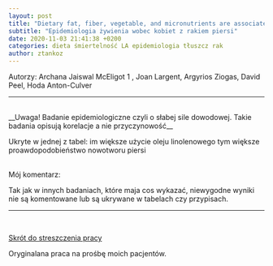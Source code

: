 ```yaml
---
layout: post
title: "Dietary fat, fiber, vegetable, and micronutrients are associated with overall survival in postmenopausal women diagnosed with breast cancer"
subtitle: "Epidemiologia żywienia wobec kobiet z rakiem piersi"
date: 2020-11-03 21:41:38 +0200
categories: dieta śmiertelność LA epidemiologia tłuszcz rak
author: ztankoz
---
```


Autorzy: Archana Jaiswal McEligot 1 , Joan Largent, Argyrios Ziogas, David Peel, Hoda Anton-Culver

<hr>
<br>
__Uwaga! Badanie epidemiologiczne czyli o słabej sile dowodowej. Takie badania opisują korelacje a nie przyczynowość__

Ukryte w jednej z tabel: im większe użycie oleju linolenowego tym większe proawdopodobieństwo nowotworu piersi

<br>
Mój komentarz:

Tak jak w innych badaniach, które maja cos wykazać, niewygodne wyniki nie są komentowane lub są ukrywane w tabelach czy przypisach.

<hr>
<br>

[Skrót do streszczenia pracy](https://pubmed.ncbi.nlm.nih.gov/17044767/)

Oryginalana praca na prośbę moich pacjentów.

